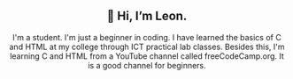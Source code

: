 <p>
  <h2 align = "center"> 👋 Hi, I’m Leon. </h2>
</p>
<p align = "center"> 
  I'm a student. I'm just a beginner in coding. I have learned the basics of C and HTML at my college through ICT practical lab classes. Besides this, I'm learning C and HTML from a YouTube 
  channel called freeCodeCamp.org. It is a good channel for beginners.
</p>

